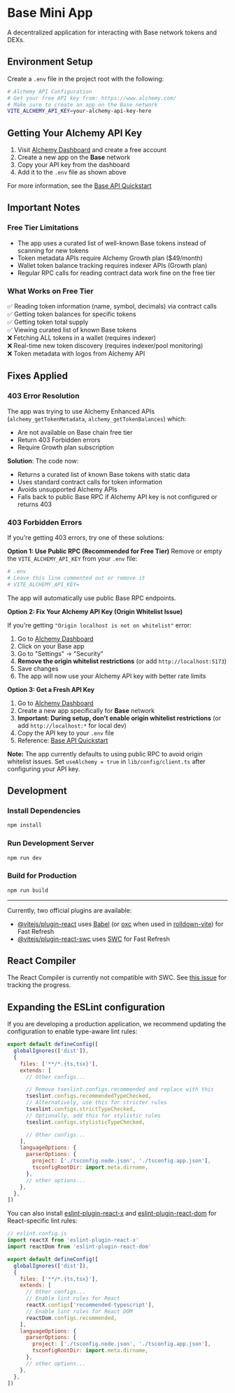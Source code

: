 # Base Mini App

A decentralized application for interacting with Base network tokens and DEXs.

## Environment Setup

Create a `.env` file in the project root with the following:

```bash
# Alchemy API Configuration
# Get your free API key from: https://www.alchemy.com/
# Make sure to create an app on the Base network
VITE_ALCHEMY_API_KEY=your-alchemy-api-key-here
```

## Getting Your Alchemy API Key

1. Visit [Alchemy Dashboard](https://dashboard.alchemy.com/) and create a free account
2. Create a new app on the **Base** network
3. Copy your API key from the dashboard
4. Add it to the `.env` file as shown above

For more information, see the [Base API Quickstart](https://www.alchemy.com/docs/reference/base-api-quickstart)

## Important Notes

### Free Tier Limitations
- The app uses a curated list of well-known Base tokens instead of scanning for new tokens
- Token metadata APIs require Alchemy Growth plan ($49/month)
- Wallet token balance tracking requires indexer APIs (Growth plan)
- Regular RPC calls for reading contract data work fine on the free tier

### What Works on Free Tier
✅ Reading token information (name, symbol, decimals) via contract calls  
✅ Getting token balances for specific tokens  
✅ Getting token total supply  
✅ Viewing curated list of known Base tokens  
❌ Fetching ALL tokens in a wallet (requires indexer)  
❌ Real-time new token discovery (requires indexer/pool monitoring)  
❌ Token metadata with logos from Alchemy API  

## Fixes Applied

### 403 Error Resolution
The app was trying to use Alchemy Enhanced APIs (`alchemy_getTokenMetadata`, `alchemy_getTokenBalances`) which:
- Are not available on Base chain free tier
- Return 403 Forbidden errors
- Require Growth plan subscription

**Solution**: The code now:
- Returns a curated list of known Base tokens with static data
- Uses standard contract calls for token information
- Avoids unsupported Alchemy APIs
- Falls back to public Base RPC if Alchemy API key is not configured or returns 403

### 403 Forbidden Errors

If you're getting 403 errors, try one of these solutions:

**Option 1: Use Public RPC (Recommended for Free Tier)**
Remove or empty the `VITE_ALCHEMY_API_KEY` from your `.env` file:
```bash
# .env
# Leave this line commented out or remove it
# VITE_ALCHEMY_API_KEY=
```
The app will automatically use public Base RPC endpoints.

**Option 2: Fix Your Alchemy API Key (Origin Whitelist Issue)**

If you're getting `"Origin localhost is not on whitelist"` error:

1. Go to [Alchemy Dashboard](https://dashboard.alchemy.com/apps)
2. Click on your Base app
3. Go to "Settings" → "Security"
4. **Remove the origin whitelist restrictions** (or add `http://localhost:5173`)
5. Save changes
6. The app will now use your Alchemy API key with better rate limits

**Option 3: Get a Fresh API Key**
1. Go to [Alchemy Dashboard](https://dashboard.alchemy.com/)
2. Create a new app specifically for **Base** network
3. **Important: During setup, don't enable origin whitelist restrictions** (or add `http://localhost:*` for local dev)
4. Copy the API key to your `.env` file
5. Reference: [Base API Quickstart](https://www.alchemy.com/docs/reference/base-api-quickstart)

**Note:** The app currently defaults to using public RPC to avoid origin whitelist issues. Set `useAlchemy = true` in `lib/config/client.ts` after configuring your API key.

## Development

### Install Dependencies
```bash
npm install
```

### Run Development Server
```bash
npm run dev
```

### Build for Production
```bash
npm run build
```

---

Currently, two official plugins are available:

- [@vitejs/plugin-react](https://github.com/vitejs/vite-plugin-react/blob/main/packages/plugin-react) uses [Babel](https://babeljs.io/) (or [oxc](https://oxc.rs) when used in [rolldown-vite](https://vite.dev/guide/rolldown)) for Fast Refresh
- [@vitejs/plugin-react-swc](https://github.com/vitejs/vite-plugin-react/blob/main/packages/plugin-react-swc) uses [SWC](https://swc.rs/) for Fast Refresh

## React Compiler

The React Compiler is currently not compatible with SWC. See [this issue](https://github.com/vitejs/vite-plugin-react/issues/428) for tracking the progress.

## Expanding the ESLint configuration

If you are developing a production application, we recommend updating the configuration to enable type-aware lint rules:

```js
export default defineConfig([
  globalIgnores(['dist']),
  {
    files: ['**/*.{ts,tsx}'],
    extends: [
      // Other configs...

      // Remove tseslint.configs.recommended and replace with this
      tseslint.configs.recommendedTypeChecked,
      // Alternatively, use this for stricter rules
      tseslint.configs.strictTypeChecked,
      // Optionally, add this for stylistic rules
      tseslint.configs.stylisticTypeChecked,

      // Other configs...
    ],
    languageOptions: {
      parserOptions: {
        project: ['./tsconfig.node.json', './tsconfig.app.json'],
        tsconfigRootDir: import.meta.dirname,
      },
      // other options...
    },
  },
])
```

You can also install [eslint-plugin-react-x](https://github.com/Rel1cx/eslint-react/tree/main/packages/plugins/eslint-plugin-react-x) and [eslint-plugin-react-dom](https://github.com/Rel1cx/eslint-react/tree/main/packages/plugins/eslint-plugin-react-dom) for React-specific lint rules:

```js
// eslint.config.js
import reactX from 'eslint-plugin-react-x'
import reactDom from 'eslint-plugin-react-dom'

export default defineConfig([
  globalIgnores(['dist']),
  {
    files: ['**/*.{ts,tsx}'],
    extends: [
      // Other configs...
      // Enable lint rules for React
      reactX.configs['recommended-typescript'],
      // Enable lint rules for React DOM
      reactDom.configs.recommended,
    ],
    languageOptions: {
      parserOptions: {
        project: ['./tsconfig.node.json', './tsconfig.app.json'],
        tsconfigRootDir: import.meta.dirname,
      },
      // other options...
    },
  },
])
```
